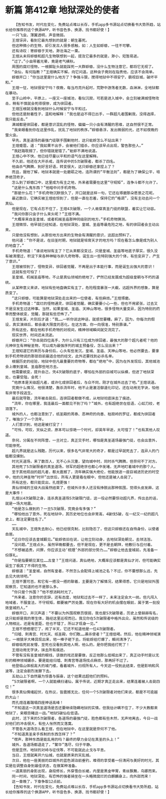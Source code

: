 # 新篇 第412章 地狱深处的使者
        【告知书友，时代在变化，免费站点难以长存，手机app多书源站点切换看书大势所趋，站长给你推荐的这个换源APP，听书音色多、换源、找书都好使！】
       一只飞虫，薄翼透明，声音微弱。
       王煊讶异，看到它最先想到的就是：朝生暮死。
       但这种微小的生物，却引发古人很多感触，如：人生如蜉蝣，一往不可攀。
       还有诗叹：寄蜉蝣于天地，渺沧海之一粟。
       王煊从未将蜉蝣和超凡生物联想到一起，提及它最多的就是，渺小，短暂易逝。
       “过了。”小虫带着光晕，竟是老气横秋。
       周围的腐烂怪物，一根脚趾头就能踩死一大群蜉蝣，没什么生物注意它，都将它无视了。
       “虫仙，有何指教？”王煊确实不解，向它问道。这种虫子竟则在指责他，应该不会简单。
       蜉蝣开口：“你当这里是什么地方了？争强斗狠，搅得地狱中不得安宁，藐视巨城，破坏平和。”
       王煊一怔，地狱很安宁吗？夜晚，每当月亮升起时，荒野中游荡者无数，血淋淋，全地狱都在暴动。
       至于山岭中，平原上，一座又一座城池，看似沉寂，可若是进入城中，会立刻被满城怪物攻击，稍有不慎就会死得很惨，成为徘回者。
       王煊压根就没看到地狱什么时候安宁与平和过。
       但他还是耐着性子，温和地解释：“我也是迫不得已出手，一群超凡者围剿我，没得选择，我只能反击。”
       满城都是徘回者，都是意识混乱的怪物，偏偏一只小虫有清醒的思维，这自然很不正常。
       “我亲眼看到你在这里作乱，扰乱了地狱的秩序。”蜉蝣悬浮，发出微弱的光，还不如夜晚的萤火虫。
       早先，真圣道场的最强门徒联手围剿他时，这只蚍蜉怎么不站出来？
       王煊蹙眉，道：“我如果不出手，会被他们猎杀，你应该早点出现，警告那些人。”
       “我赶路耽搁了，但你错就是错了。”蚍蜉不满地说道。
       王煊心中不快，他已经尽量以平和的语气在这里解释。
       不久前，他还在大开杀戒，连传说中的5次破限者，都杀了四名。
       他由杀气腾腾，到好言好语，转变很大，这只蜉蝣还拿捏上了？
       而且，据他了解，地狱本就是一处磨砺之地，连所谓的“平衡法则”，都是为了确保公平，培养绝顶奇才。
       怎么到了蜉蝣口中，这里成为有主之地，外来者需要在这里“守规矩”，连争斗都不允许了。
       “这是什么鬼东西？”他暗中问手机奇物。
       “那是什么花？”手机奇物沉默很久了，开口就是这样一句，它还在琢磨那朵愿景之花呢。
       最近数日，它确实被王煊给惊到了，但是一直在忍着，保持它的“格调”，没有主动去问一个真仙。
       但是现在，它有点忍不住了，王煊4次破限，一个人凿穿真圣门徒的联盟，着实让它动容。
       “我问你那只虫子什么来头呢？”王煊不满。
       “大概率来自圣皇城，或者机械圣庙那种同级别的地方。”手机奇物猜测。
       王煊微惊，他早就已经知道，在地狱深处，皇城、圣庙等最危险之地，有的徘回者会主动出来。
       只是他没有想到，从那些地方出来的生物会有清醒的意识，这超出预料了。
       他问道：“你不是说，在旧圣时期，地狱就是培育天才的地方吗？现在看怎么像是成为别人的地盘了。”
       手机奇物道：“谁说地狱有主了？它从来都没变过。只是皇城、圣庙等地底子厚实，很久没有被清理过，积淀下来各种神秘与非凡奇物等，诞生出一些特别强大的个体，有些变异了，产生了意识。”
       王煊被惊到了，怪物变异，徘回者觉醒，不再是出于本能行事，而是诞生出强大的意识！
       这就有些可怕了！
       圣皇城、机械圣庙等地，不止是真仙领域的绝地了，俨然已经发展成为超级皇朝与不朽的道统。
       从某种意义来讲，地狱有些地盘确实有主了，危险程度暴涨一大截，远超外界的想象，算是质变了。
       “这只蜉蝣，可能算是地狱深处走出来的一位使者，有些麻烦。”王煊琢磨。
       手机奇物道：“腐烂的怪物通灵，徘回者觉醒，确实要要小心一些，但也不用紧张，过去又不是没发生过这种事。当然，如果皇城、圣庙、天神山等地，很多怪物大量变异，因为特别的药草而整体蜕变，觉醒，那就有些恐怖了。”
       王煊发呆，片刻后才道：“我……一听你说这种话，就感觉要糟，麻了。因为，你每次的假设，真实演绎后，都会最大限度的恶化。在这方面，你一向很准，特别靠谱。”
       所有这些，都在他和手机奇物的对视间，精神领域瞬间就交流完了。
       现实世界，时间还未流逝。
       蜉蝣开口：“你击毙四位高手，为什么只有三位成为徘回者，最强大的那个超凡者呢？他的元神伴生有神秘圣物，可以成为最强序列的城主预备役，怎么没出来？”
       王煊知道它的来历与身份后，心头有些发沉，皇城、圣庙、天神山等地，他必然要去，要拿到手机奇物说的那部目前最适合他的经文，此外还要找到必杀名单。
       根据历史的经验，地狱中但凡最重要的奇物等，都在“绝地”中，因为在外发现后，其他城池会上缴到皇城、圣庙那些地方去。
       他需要蜕变，提升自己，凭4次破限的底子，哪怕在外部的巨城可以纵横，但进了地狱深处，也要受阻，会死！
       “他原本是天级超凡者，或许化成徘回者后，与众不同，刚才在城外远去了吧。”王煊说道。
       究竟什么情况，他很清楚，轰杀流年时，他不止是激活御道化印记，还在动用无字诀，怕他有非常手段逃生。
       最后就导致，流年被击毙后，连徘回者都做不成，从地狱彻底抹去了痕迹。
       “流年，你在哪里，我连最后一面都见不到了吗？”城外，也有超绝世在低语，心如刀绞，老泪落下。
       城外的人，也都注意到了，纸圣殿的周泰、恶神府的向善、枯寂岭的罗征，都成为徘回者了，唯独少了一个流年。
       人们意识到，他这是被打没了！
       “可怜，可叹，天纵之资，原本可以惊艳一个时代，却英年早逝，太可惜了！”也有其他人叹道。
       奈何，分属在不同阵营，一旦对立，真正交手时，哪怕是真圣道场最强门徒，也会出意外，可能惨死。
       超凡界就是这么残酷，历代以来，很多名气非常大的奇才，都是过早就死去了，连异人的门槛都没摸到。
       时光天道场，来了数百人，无不心头沉重，望向城中时，同时杀气腾腾，但奈何不了对方。
       其他死了5次破限者的真圣道场，领军的超绝世也都心中发堵，无声地盯着城中的那个人。
       至于其他观战的超凡者，都太震撼了，流年确实强大绝伦，他能放逐一座巨城进历史的时空中，他的元神圣物“时环”出世后，所有人更是看在眼中，但他还是被人击毙了。
       所有这些，都只能突出，孔煊更强！
       真仙领域的王级大战虽然结束了，但城外许多人还没有挣脱出那种氛围，觉得头皮发麻，这是大事件！
       孔煊以4次破限之身，连杀真圣道场5次破限门徒，这一役必然要惊动超凡界，传出去的话，就是一场大地震。
       “他是怎么做到的？一旦5次破限，究竟会有多强？”
       “哪怕他出了意外，死在地狱中，其历史地位也会非常高，4破伐5破，在一纪又一纪的超凡史上，都注定要挂名了。”
       ……
       天乱城中，王煊失去耐心，他已经很克制，比较隐忍了，但这只蜉蝣还在自恃身份，以使者自居。
       “近日你应该去皇城觐见。”蚍蜉依旧在说，让他立刻动身，去地狱深处朝见，去领法旨。
       “没问题。”王煊点头，虽然早晚都要去，但不是现在，更不是去朝拜，他敷衍与应付着。
       “不想被追责，问罪，你应该主动‘梳理’外部的部分势力……”蜉蝣让他去皇城前，先准备一份厚礼。
       “你是指要朝见某位……古皇？”王煊问道，真仙绝地，大概率应该都是真仙才对，但可能确实诞生了极其了不得的生物。
       蜉蝣道：“圣皇城，自然有皇者，不然怎么会配得上城池之名？不过，你不要想那么远，先去见大统领吧。”
       王煊不置可否，和它有一搭没一搭的聊着，主要是为了解情况，结果得悉，它只是地狱外围观察员，它知道的也不是那么多。
       “你只是个外围？”他不想消耗时光了。
       “外来者，注意你的言辞，还有态度，地狱和过去不一样了，未来注定会大一统。但凡闯入地域者，不服皇法，不守规矩，都要被严厉处置。现在你有大好的机会摆在眼前，属于第一批投效皇城的人。”
       蜉蝣开口，并沉声道：“不要以为外围观察员很弱，我也是5次破限者，历史上曾赫赫有名，这只蚍蜉是我的寄生体，路经这里巡视而已。我见你在5次破限者中格外出众，虽然和传说级的人物相比，还是有差距，但也不错了，所以才现身一见。”
       王煊不想搭理它了，闹了半天，它还不知道他是一位4次破限者。
       “归墟、刺青宫、时光天、纸圣殿，你们敢……袭杀使者？”王煊低喝。然后，他在精神领域演化，一根狼牙大棒具现出来，他一棒子砸下去，将蚍蜉给打爆了，瞬间清净了。
       蜉蝣临死前发懵，至死也没看到其他人啊，他么的，是你把我给打死了！
       王煊动用无字诀，抹去所有痕迹。
       不管有没有圣皇城的眼线，该做的戏还是要做，反正他那么低喊出来了，真正动手时是以无形的精神领域碾杀，要是能给归墟、刺青宫等道场找点麻烦，那再好不过了。
       他登临山体般高大的城门楼，看着城外，扫视所有人。今天这一役到此结束，但是影响和风波等，注定会剧烈发酵下去。
       五劫山上下自然最为惊喜与振奋，这个结果远超他们的预料。
       “5次破限者啊，一个人就能横扫诸仙，属于传说，近期才真正走出来，结果连着被人击毙四位！”
       很多真仙情绪起伏，在热议，皆震撼无比，任何一个5次破限者对他们来说，都是不可逾越的大山！
       而孔煊连着踹塌四座神话高峰！
       “不知道这一次真圣道场是否还要继续隐瞒地狱的实情，但我估计瞒不住了，不少大教都来地狱了，亲眼目睹这一战。”地狱5破仙在低语。
       此时，活下来的5次破限者，各道场的最强门徒，脸色都有些木然，无声地离去，今日一战对他们的冲击很大，有些人怅然而又落寞。
       不管各大道场怎么看王煊，但在地狱中，在这里就是奈何不了他。
       “不知道真圣亲手炼制的东西怎样了？”
       “噤声，那种东西是能乱用的吗？最终的孽力会记在真圣的头上！”
       城外，各道场都退走了，“繁华”落尽，归于平静。
       但是显然，地狱的对峙与征伐等，不可能就此止戈与平息。
       当日，王煊就离开六仙城，也就是原来的天乱城。
       次日，他在一座美丽的巨城外的蓝色湖泊前垂钓，难得的享受着一份清闲与美好的时光，其实是在调整自身到最佳状态，在做某种准备。
       一道美丽的身影出现，身段修长，外穿雪白长裙，内里是黑金甲胃，青丝飘舞，鸟娜而来。
       同一时间，地狱深处，有恐怖的强者骑坐在一头略微腐烂的白麒麟身上，向外部而来！
       这一章晚了，下章争取12点前。
       【告知书友，时代在变化，免费站点难以长存，手机app多书源站点切换看书大势所趋，站长给你推荐的这个换源APP，听书音色多、换源、找书都好使！】
